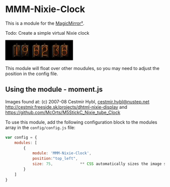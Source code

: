 # MMM-Nixie-Clock

This is a module for the [MagicMirror²](https://github.com/MichMich/MagicMirror/).

Todo: Create a simple virtual Nixie clock

![alt text](/img/MMM-Nixie-Clock.jpg)

This module will float over other moudules, so you may need to adjust the position in the config file.

## Using the module - moment.js
Images found at:
(c) 2007-08 Cestmir Hybl, cestmir.hybl@nustep.net
http://cestmir.freeside.sk/projects/dhtml-nixie-display
and 
https://github.com/McOrts/M5StickC_Nixie_tube_Clock

To use this module, add the following configuration block to the modules array in the `config/config.js` file:
```js
var config = {
    modules: [
        {
            module: 'MMM-Nixie-Clock',
            position:"top_left",
            size: 75,            ** CSS automatically sizes the image size - 10%
        }
    ]
}
```


